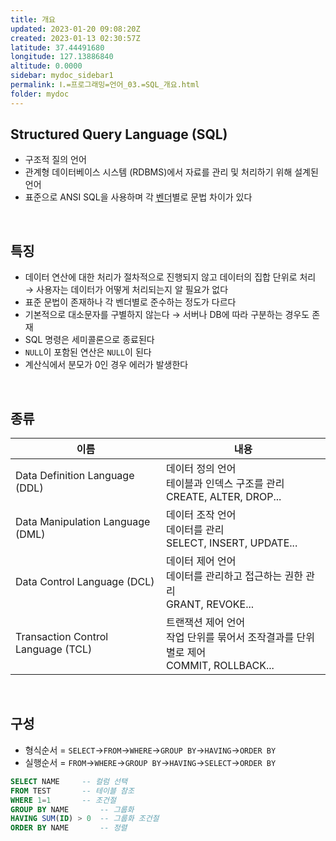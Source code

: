 ```yaml
---
title: 개요
updated: 2023-01-20 09:08:20Z
created: 2023-01-13 02:30:57Z
latitude: 37.44491680
longitude: 127.13886840
altitude: 0.0000
sidebar: mydoc_sidebar1
permalink: Ⅰ.=프로그래밍=언어_03.=SQL_개요.html
folder: mydoc
---
```


## Structured Query Language (SQL)
- 구조적 질의 언어
- 관계형 데이터베이스 시스템 (RDBMS)에서 자료를 관리 및 처리하기 위해 설계된 언어
- 표준으로 ANSI SQL을 사용하며 각 <abbr title="판매자, 제품에 대한 책임을 지는 기업">벤더</abbr>별로 문법 차이가 있다
<br>

## 특징
- 데이터 연산에 대한 처리가 절차적으로 진행되지 않고 데이터의 집합 단위로 처리
  → 사용자는 데이터가 어떻게 처리되는지 알 필요가 없다
- 표준 문법이 존재하나 각 벤더별로 준수하는 정도가 다르다
- 기본적으로 대소문자를 구별하지 않는다 
  → 서버나 DB에 따라 구분하는 경우도 존재
- SQL 명령은 세미콜론으로 종료된다
- `NULL`이 포함된 연산은 `NULL`이 된다
- 계산식에서 분모가 0인 경우 에러가 발생한다

<br>

## 종류

|이름|내용|
|---|---|
|Data Definition Language (DDL)| 데이터 정의 언어<br>테이블과 인덱스 구조를 관리<br>CREATE, ALTER, DROP...|
|Data Manipulation Language (DML)| 데이터 조작 언어<br>데이터를 관리<br>SELECT, INSERT, UPDATE...|
|Data Control Language (DCL)| 데이터 제어 언어<br>데이터를 관리하고 접근하는 권한 관리<br>GRANT, REVOKE...|
|Transaction Control Language (TCL)| 트랜잭션 제어 언어<br>작업 단위를 묶어서 조작결과를 단위 별로 제어<br>COMMIT, ROLLBACK...|

<br>

## 구성
- 형식순서 = `SELECT`→`FROM`→`WHERE`→`GROUP BY`→`HAVING`→`ORDER BY`
- 실행순서 = `FROM`→`WHERE`→`GROUP BY`→`HAVING`→`SELECT`→`ORDER BY`

```sql
SELECT NAME		-- 컬럼 선택
FROM TEST		-- 테이블 참조
WHERE 1=1		-- 조건절
GROUP BY NAME		-- 그룹화
HAVING SUM(ID) > 0	-- 그룹화 조건절
ORDER BY NAME		-- 정렬
```
